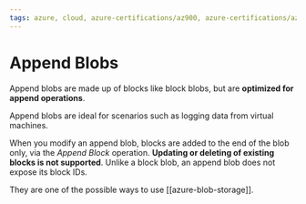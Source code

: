 ```yaml
---
tags: azure, cloud, azure-certifications/az900, azure-certifications/az204, storage, azure-blob-storage
---
```


# Append Blobs

Append blobs are made up of blocks like block blobs, but are **optimized for append operations**.

Append blobs are ideal for scenarios such as logging data from virtual machines.

When you modify an append blob, blocks are added to the end of the blob only, via the _Append Block_ operation. **Updating or deleting of existing blocks is not supported**. Unlike a block blob, an append blob does not expose its block IDs.

They are one of the possible ways to use [[azure-blob-storage]].
